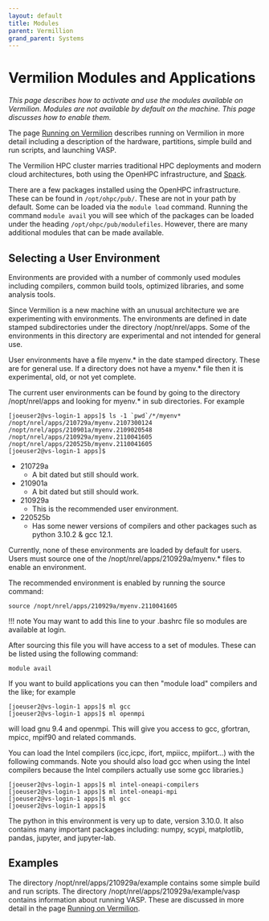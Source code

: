 ```yaml
---
layout: default
title: Modules
parent: Vermillion
grand_parent: Systems
---
```




# Vermilion Modules and Applications
*This page describes how to activate and use the modules available on Vermilion. Modules are not available by default on the machine.  This page discusses how to enable them.*

The page [Running on Vermilion](./running.md) describes running on Vermilion in more detail including a description of the hardware, partitions, simple build and run scripts, and launching VASP.

The Vermilion HPC cluster marries traditional HPC deployments and modern cloud architectures, both using the OpenHPC infrastructure, and [Spack](https://spack.io). 

There are a few packages installed using the OpenHPC infrastructure. These can be found in `/opt/ohpc/pub/`. These are not in your path by default. Some can be loaded via the `module load` command. Running the command `module avail` you will see which of the packages can be loaded under the heading `/opt/ohpc/pub/modulefiles`. However, there are many additional modules that can be made available. 

## Selecting a User Environment 
Environments are provided with a number of commonly used modules including compilers, common build tools, optimized libraries, and some analysis tools. 

Since Vermilion is a new machine with an unusual architecture we are experimenting with environments. The environments are defined in date stamped subdirectories under the directory /nopt/nrel/apps.  Some of the environments in this directory are experimental and not intended for general use.   

User environments have a file myenv.\* in the date stamped directory.  These are for general use.  If a directory does not have a myenv.\* file then it is experimental, old, or not yet complete.  

The current user environments can be found by going to the directory /nopt/nrel/apps and looking for 
myenv.\* in sub directories.  For example

```
[joeuser2@vs-login-1 apps]$ ls -1 `pwd`/*/myenv*
/nopt/nrel/apps/210729a/myenv.2107300124
/nopt/nrel/apps/210901a/myenv.2109020548
/nopt/nrel/apps/210929a/myenv.2110041605
/nopt/nrel/apps/220525b/myenv.2110041605
[joeuser2@vs-login-1 apps]$ 
```

* 210729a
    * 	A bit dated but still should work.
* 210901a
    * 	A bit dated but still should work.
* 210929a
    * 	This is the recommended user environment.
* 220525b
    * 	Has some newer versions of compilers and other packages such as python 3.10.2 & gcc 12.1.



Currently, none of these environments are loaded by default for users.  Users must source one of the  /nopt/nrel/apps/210929a/myenv.\* files to enable an environment.  

The recommended environment is enabled by running the source command:


```
source /nopt/nrel/apps/210929a/myenv.2110041605
```

!!! note
    You may want to add this line to your .bashrc file so modules are available at login.

After sourcing this file you will have access to a set of modules. These can be listed using the following command:

```
module avail 
```

If you want to build applications you can then "module load" compilers and the like; for example

```
[joeuser2@vs-login-1 apps]$ ml gcc
[joeuser2@vs-login-1 apps]$ ml openmpi
```

will load gnu 9.4 and openmpi.  This will give you access to gcc, gfortran, mpicc, mpif90 and related commands.

You can load the Intel compilers (icc,icpc, ifort, mpiicc, mpiifort...) with the following commands.  Note you should also load gcc when using the Intel compilers because the Intel compilers actually use some gcc libraries.)

```
[joeuser2@vs-login-1 apps]$ ml intel-oneapi-compilers
[joeuser2@vs-login-1 apps]$ ml intel-oneapi-mpi
[joeuser2@vs-login-1 apps]$ ml gcc
[joeuser2@vs-login-1 apps]$ 
```

The python in this environment is very up to date, version 3.10.0.  It also contains many important packages including: numpy, scypi, matplotlib, pandas, jupyter, and jupyter-lab.

## Examples

The directory /nopt/nrel/apps/210929a/example contains some simple build and run scripts.  The directory /nopt/nrel/apps/210929a/example/vasp contains information about running VASP.  These are discussed in more detail in the page [Running on Vermilion](./running.md).

